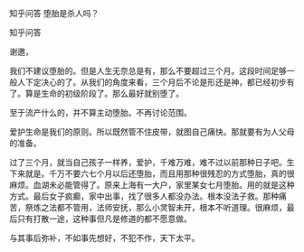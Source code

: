  
 知乎问答 堕胎是杀人吗？ 
 
 
 
 
 
 知乎问答 
 
 

 

 谢邀，

 

 我们不建议堕胎的。但是人生无奈总是有，那么不要超过三个月。这段时间足够一般人下定决心的了。从我们的角度来看，三个月后不论是形还是神，都已经初步有了。算是生命的初级阶段了。那么最好就别堕了。

 至于流产什么的，并不算主动堕胎。不再讨论范围。

 

 爱护生命是我们的原则。所以既然管不住皮带，就图自己痛快。那就要有为人父母的准备。

 

 过了三个月，就当自己孩子一样养，爱护，千难万难，难不过以前那种日子吧。生下来就是。千万不要六七个月以后还堕胎，而且用那种很残忍的方式堕胎，真的很麻烦。血湖未必能管得了。原来上海有一大户，家里某女七月堕胎。用的就是这种方式。最后女子疯癫，家中出事，找了很多人都没办法。根本没法子救。那种痛苦，祭炼之法都不管用，法师安抚，那么小灵智未开，根本不听道理。很麻烦，最后只有打散一途，这种事但凡是修道的都不愿意做。

 

 与其事后弥补，不如事先想好，不犯不作，天下太平。 
